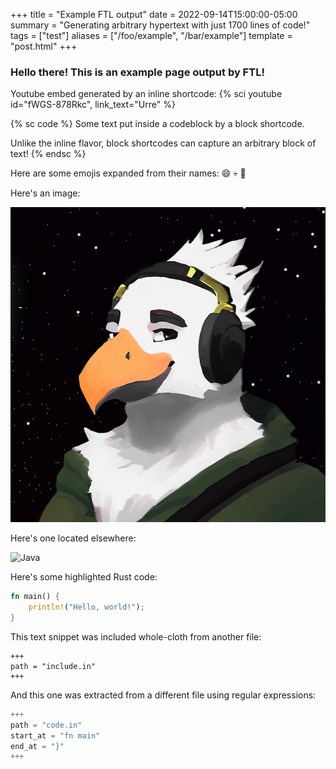 +++
title = "Example FTL output"
date = 2022-09-14T15:00:00-05:00
summary = "Generating arbitrary hypertext with just 1700 lines of code!"
tags = ["test"]
aliases = ["/foo/example", "/bar/example"]
template = "post.html"
+++

### Hello there! This is an example page output by FTL!

Youtube embed generated by an inline shortcode: 
{% sci youtube id="fWGS-878Rkc", link_text="Urre" %}

{% sc code %}
Some text put inside a codeblock by a block shortcode.

Unlike the inline flavor, block shortcodes can capture an arbitrary block of text!
{% endsc %}

Here are some emojis expanded from their names: :smile: :skull: :eagle:

Here's an image:

![Ya boi](image.png)

Here's one located elsewhere:

![Java](java.png)

Here's some highlighted Rust code:
```rs
fn main() {
    println!("Hello, world!");
}
```

This text snippet was included whole-cloth from another file:
```
+++
path = "include.in"
+++
```

And this one was extracted from a different file using regular expressions:
```rs
+++
path = "code.in"
start_at = "fn main"
end_at = "}"
+++
```